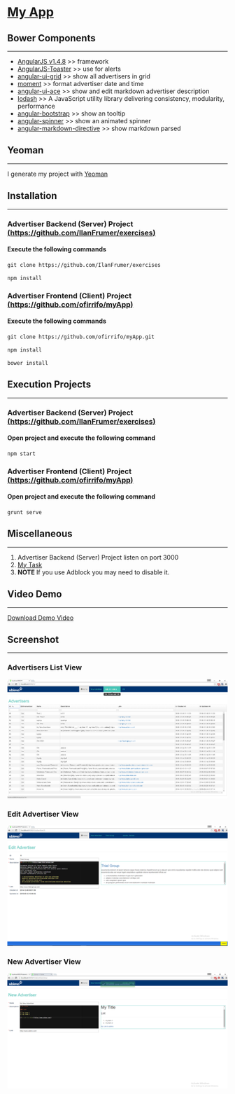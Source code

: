 # [My App](https://github.com/ofirrifo/myApp)

## Bower Components
 ---
 
 * [AngularJS v1.4.8](https://angularjs.org/) >> framework
 * [AngularJS-Toaster](https://github.com/jirikavi/AngularJS-Toaster) >> use for alerts
 * [angular-ui-grid](http://ui-grid.info/) >> show all advertisers in grid 
 * [moment](http://momentjs.com/) >> format advertiser date and time
 * [angular-ui-ace](http://angular-ui.github.io/ui-ace/) >> show and edit markdown advertiser description
 * [lodash](https://lodash.com/) >> A JavaScript utility library delivering consistency, modularity, performance
 * [angular-bootstrap](https://angular-ui.github.io/bootstrap/) >> show an tooltip
 * [angular-spinner](https://github.com/urish/angular-spinner) >> show an  animated spinner
 * [angular-markdown-directive](https://github.com/btford/angular-markdown-directive) >> show markdown parsed
 
## Yeoman
 ---
 
 I generate my project with [Yeoman](http://yeoman.io/)


## Installation 
---

### Advertiser Backend (Server) Project [(https://github.com/IlanFrumer/exercises)](https://github.com/IlanFrumer/exercises)

#### Execute the following commands

```
git clone https://github.com/IlanFrumer/exercises
```

```
npm install
```

### Advertiser Frontend (Client) Project [(https://github.com/ofirrifo/myApp)](https://github.com/ofirrifo/myApp)

#### Execute the following commands

```
git clone https://github.com/ofirrifo/myApp.git
```

```
npm install
```

```
bower install
```

## Execution Projects
---

### Advertiser Backend (Server) Project [(https://github.com/IlanFrumer/exercises)](https://github.com/IlanFrumer/exercises)

#### Open project and execute the following command

```
npm start
```

### Advertiser Frontend (Client) Project [(https://github.com/ofirrifo/myApp)](https://github.com/ofirrifo/myApp)

#### Open project and execute the following command

```
grunt serve
```

## Miscellaneous
---

1. Advertiser Backend (Server) Project listen on port 3000
2. [My Task](https://github.com/ofirrifo/myApp/blob/master/advertiser%20project%20tasks.xlsx?raw=true)
3. **NOTE** If you use Adblock you may need to disable it.

## Video Demo
---

[Download Demo Video](https://github.com/ofirrifo/myApp/blob/master/advertiserDemoVideo.mp4?raw=true)

## Screenshot
---

### Advertisers List View

![Advertisers List View](https://github.com/ofirrifo/myApp/blob/master/screenshot-advertisers.png "Advertisers List View")

### Edit Advertiser View

![Edit Advertiser View](https://github.com/ofirrifo/myApp/blob/master/screenshot-edit-advertiser.png "Edit Advertiser View")

### New Advertiser View

![New Advertiser View](https://github.com/ofirrifo/myApp/blob/master/screenshot-new-advertiser.png "New Advertiser View")
